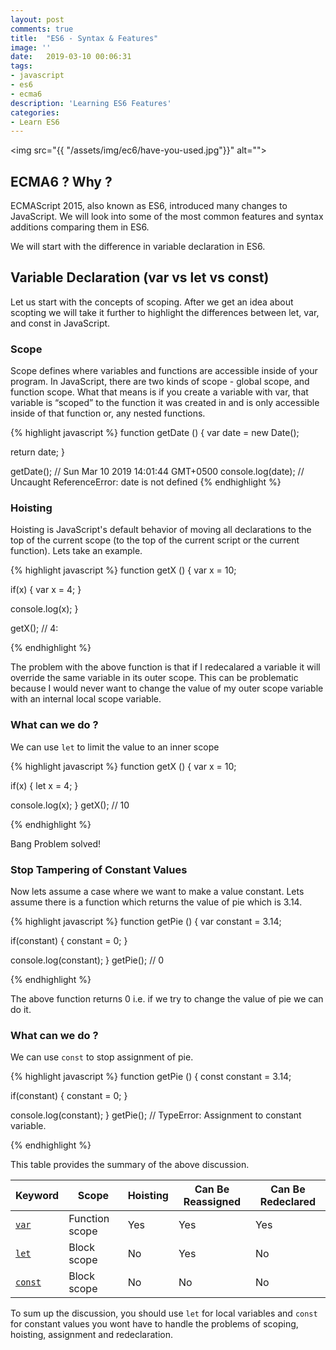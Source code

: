 ```yaml
---
layout: post
comments: true
title:  "ES6 - Syntax & Features"
image: ''
date:   2019-03-10 00:06:31
tags:
- javascript
- es6
- ecma6
description: 'Learning ES6 Features'
categories:
- Learn ES6
---
```


<img src="{{ "/assets/img/ec6/have-you-used.jpg"}}" alt="">

## ECMA6 ? Why ?

ECMAScript 2015, also known as ES6, introduced many changes to JavaScript. We will look into some of the most common features and syntax additions comparing them in ES6. 

We will start with the difference in variable declaration in ES6.


## Variable Declaration (var vs let vs const)

Let us start with the concepts of scoping. After we get an idea about scopting we will take it further to highlight the differences between let, var, and const in JavaScript.

### Scope
Scope defines where variables and functions are accessible inside of your program. In JavaScript, there are two kinds of scope - global scope, and function scope. What that means is if you create a variable with var, that variable is “scoped” to the function it was created in and is only accessible inside of that function or, any nested functions.



{% highlight javascript %}
function getDate () {
  var date = new Date();

  return date;
}

getDate();         // Sun Mar 10 2019 14:01:44 GMT+0500
console.log(date); // Uncaught ReferenceError: date is not defined
{% endhighlight %}


### Hoisting

Hoisting is JavaScript's default behavior of moving all declarations to the top of the current scope (to the top of the current script or the current function). Lets take an example.

{% highlight javascript %}
function getX () {
  var x = 10;

  if(x)
  {
    var x = 4;
  }

  console.log(x);
}

getX();         // 4:

{% endhighlight %}

The problem with the above function is that if I redecalared a variable it will override the same variable in its outer scope. This can be problematic because I would never want to change the value of my outer scope variable with an internal local scope variable.

### What can we do ?
We can use `let` to limit the value to an inner scope


{% highlight javascript %}
function getX () {
  var x = 10;

  if(x)
  {
    let x = 4;
  }

  console.log(x);
}
getX();         // 10

{% endhighlight %}

Bang Problem solved!

### Stop Tampering of Constant Values

Now lets assume a case where we want to make a value constant. 
Lets assume there is a function which returns the value of pie which is 3.14.

{% highlight javascript %}
function getPie () {
  var constant = 3.14;

  if(constant)
  {
    constant = 0;
  }

  console.log(constant);
}
getPie();         // 0

{% endhighlight %}

The above function returns 0 i.e. if we try to change the value of pie we can do it.

### What can we do ?
We can use `const` to stop assignment of pie.


{% highlight javascript %}
function getPie () {
  const constant = 3.14;

  if(constant)
  {
    constant = 0;
  }

  console.log(constant);
}
getPie();         // TypeError: Assignment to constant variable.

{% endhighlight %}


This table provides the summary of the above discussion.

<table>
  <thead>
    <tr>
      <th>Keyword</th>
      <th>Scope</th>
      <th>Hoisting</th>
      <th>Can Be Reassigned</th>
      <th>Can Be Redeclared</th>
    </tr>
  </thead>
  <tbody>
    <tr>
      <td><a href="https://developer.mozilla.org/en-US/docs/Web/JavaScript/Reference/Statements/var"><code>var</code></a></td>
      <td>Function scope</td>
      <td>Yes</td>
      <td>Yes</td>
      <td>Yes</td>
      </tr>
    <tr>
      <td><a href="https://developer.mozilla.org/en-US/docs/Web/JavaScript/Reference/Statements/let"><code>let</code></a></td>
      <td>Block scope</td>
      <td>No</td>
      <td>Yes</td>
      <td>No</td>
    </tr>
    <tr>
      <td><a href="https://developer.mozilla.org/en-US/docs/Web/JavaScript/Reference/Statements/const"><code>const</code></a></td>
      <td>Block scope</td>
      <td>No</td>
      <td>No</td>
      <td>No</td>
    </tr>
  </tbody>
</table>



To sum up the discussion, you should use `let` for local variables and `const` for constant values you wont have to handle the problems of scoping, hoisting, assignment and redeclaration.

